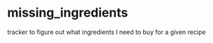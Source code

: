 missing_ingredients
===================

tracker to figure out what ingredients I need to buy for a given recipe
